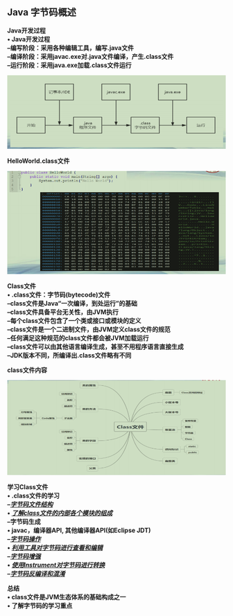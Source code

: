 ## Java 字节码概述

**Java开发过程**  
**• Java开发过程**  
**–编写阶段：采用各种编辑工具，编写.java文件**  
**–编译阶段：采用javac.exe对.java文件编译，产生.class文件**  
**–运行阶段：采用java.exe加载.class文件运行**  

![java开发过程](.\java开发过程.png)



**HelloWorld.class文件**

![简单的class文件](.\简单的class文件.png)



**Class文件**  
**• .class文件：字节码(bytecode)文件**  
**–class文件是Java“一次编译，到处运行”的基础**  
**–class文件具备平台无关性，由JVM执行**  
**–每个class文件包含了一个类或接口或模块的定义**  
**–class文件是一个二进制文件，由JVM定义class文件的规范**  
**–任何满足这种规范的class文件都会被JVM加载运行**  
**–class文件可以由其他语言编译生成，甚至不用程序语言直接生成**  
**–JDK版本不同，所编译出.class文件略有不同**  



**class文件内容**

![class文件内容](.\class文件内容.png)



**学习Class文件**  
**• .class文件的学习**  
**–*<u>字节码文件结构 </u>***  
**• *<u>了解class文件的内部各个模块的组成</u>***   
**–字节码生成**  
**• javac，编译器API, 其他编译器API(如Eclipse JDT)**  
**–*<u>字节码操作 </u>***  
**• *<u>利用工具对字节码进行查看和编辑</u>***  
**–*<u>字节码增强</u>***  
**• *<u>使用Instrument对字节码进行转换</u>***  
**–*<u>字节码反编译和混淆</u>***  



**总结**  
**• class文件是JVM生态体系的基础构成之一**  
**• 了解字节码的学习重点**  